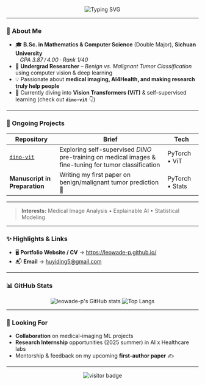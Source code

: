 <!--
  If you like this README, give it a ⭐ or fork it!
  Generated with ❤️ by ChatGPT
-->

<p align="center">
  <img src="https://readme-typing-svg.demolab.com?font=Fira+Code&size=28&pause=1000&color=4EDCFB&center=true&vCenter=true&width=900&lines=Hi+there%2C+I'm+Yiding+Hu+%F0%9F%91%8B;Math+%26+CS+Dual+Major+@+Sichuan+University;Medical+Imaging+AI+Enthusiast" alt="Typing SVG" />
</p>

---

### 👋 About Me
- 🎓 **B.Sc. in Mathematics & Computer Science** (Double Major), **Sichuan University**  
  &nbsp;&nbsp;&nbsp;*GPA&nbsp;3.87 / 4.00&nbsp;·&nbsp;Rank 1/40*  
- 🔬 **Undergrad Researcher** – *Benign vs. Malignant Tumor Classification* using computer vision & deep learning  
- 💡 Passionate about **medical imaging, AI4Health, and making research truly help people**  
- 🌱 Currently diving into **Vision Transformers (ViT)** & self-supervised learning (check out **`dino-vit`** 👇)  

---

### 🔭 Ongoing Projects
| Repository | Brief | Tech |
| ---------- | ----- | ---- |
| [`dino-vit`](https://github.com/leowade-p/dino-vit) | Exploring self-supervised *DINO* pre-training on medical images & fine-tuning for tumor classification | PyTorch • ViT |
| **Manuscript in Preparation** | Writing my first paper on benign/malignant tumor prediction 🎯 | PyTorch  • Stats |

---

> **Interests:** Medical Image Analysis  • Explainable AI • Statistical Modeling

---

### ✨ Highlights & Links
- 🖥 **Portfolio Website / CV** → <https://leowade-p.github.io/>  
- 📬 **Email** →  <huyiding5@gmail.com>

---

### 📊 GitHub Stats
<div align="center">

![leowade-p's GitHub stats](https://github-readme-stats.vercel.app/api?username=leowade-p&show_icons=true&theme=default&hide=prs,issues&count_private=true)
![Top Langs](https://github-readme-stats.vercel.app/api/top-langs/?username=leowade-p&layout=compact)

</div>

---

### 🤝 Looking For
- **Collaboration** on medical-imaging ML projects  
- **Research Internship** opportunities (2025 summer) in AI x Healthcare labs  
- Mentorship & feedback on my upcoming **first-author paper** ✍️

---

<p align="center">
  <img src="https://visitor-badge.laobi.icu/badge?page_id=leowade-p.leowade-p" alt="visitor badge"/>
</p>
